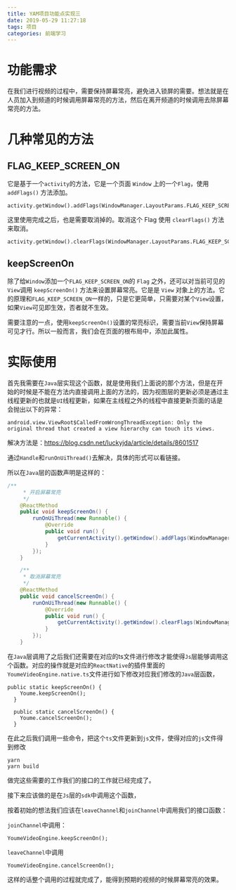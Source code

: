 ```yaml
---
title: YAM项目功能点实现三
date: 2019-05-29 11:27:18
tags: 项目
categories: 前端学习
---
```


# 功能需求

在我们进行视频的过程中，需要保持屏幕常亮，避免进入锁屏的需要。想法就是在人员加入到频道的时候调用屏幕常亮的方法，然后在离开频道的时候调用去除屏幕常亮的方法。

# 几种常见的方法

## FLAG_KEEP_SCREEN_ON

它是基于一个`activity`的方法，它是一个页面 `Window` 上的一个`Flag`，使用 `addFlags()` 方法添加。

```
activity.getWindow().addFlags(WindowManager.LayoutParams.FLAG_KEEP_SCREEN_ON);
```

这里使用完成之后，也是需要取消掉的。取消这个 Flag 使用 `clearFlags()` 方法来取消。

```
activity.getWindow().clearFlags(WindowManager.LayoutParams.FLAG_KEEP_SCREEN_ON);
```

## keepScreenOn

除了给`Window`添加一个`FLAG_KEEP_SCREEN_ON`的 `Flag` 之外，还可以对当前可见的`View`调用 `keepScreenOn()` 方法来设置屏幕常亮。它是是 `View` 对象上的方法。它的原理和`FLAG_KEEP_SCREEN_ON`一样的，只是它更简单，只需要对某个`View`设置，如果`View`可见即生效，否者就不生效。

需要注意的一点，使用`keepScreenOn()`设置的常亮标识，需要当前`View`保持屏幕可见才行。所以一般而言，我们会在页面的根布局中，添加此属性。

# 实际使用

首先我需要在`Java`层实现这个函数，就是使用我们上面说的那个方法，但是在开始的时候是不能在方法内直接调用上面的方法的，因为视图层的更新必须是通过主线程更新的也就是`UI`线程更新，如果在主线程之外的线程中直接更新页面的话是会抛出以下的异常：

```
android.view.ViewRoot$CalledFromWrongThreadException: Only the original thread that created a view hierarchy can touch its views.
```

解决方法是：<https://blog.csdn.net/luckyjda/article/details/8601517>

通过`Handle`和`runOnUiThread()`去解决，具体的形式可以看链接。

所以在`Java`层的函数声明是这样的：

```java
/**
     * 开启屏幕常亮
     */
    @ReactMethod
    public void keepScreenOn() {
        runOnUiThread(new Runnable() {
            @Override
            public void run() {
                getCurrentActivity().getWindow().addFlags(WindowManager.LayoutParams.FLAG_KEEP_SCREEN_ON);
            }
        });
    }

    /**
     * 取消屏幕常亮
     */
    @ReactMethod
    public void cancelScreenOn() {
        runOnUiThread(new Runnable() {
            @Override
            public void run() {
                getCurrentActivity().getWindow().clearFlags(WindowManager.LayoutParams.FLAG_KEEP_SCREEN_ON);
            }
        });
    }
```

在`Java`层调用了之后我们还需要在对应的ts文件进行修改才能使得`Js`层能够调用这个函数。对应的操作就是对应的`ReactNative`的插件里面的`YoumeVideoEngine.native.ts`文件进行如下修改对应我们修改的`Java`层函数，

```
public static keepScreenOn() {
    Youme.keepScreenOn();
  }

  public static cancelScreenOn() {
    Youme.cancelScreenOn();
  }

```

在此之后我们调用一些命令，把这个`ts`文件更新到`js`文件，使得对应的`js`文件得到修改

```
yarn
yarn build
```

做完这些需要的工作我们的接口的工作就已经完成了。

接下来应该做的是在`Js`层的`sdk`中调用这个函数，

按着初始的想法我们应该在`leaveChannel`和`joinChannel`中调用我们的接口函数：

`joinChannel`中调用：

```
YoumeVideoEngine.keepScreenOn();
```

`leaveChannel`中调用

```
YoumeVideoEngine.cancelScreenOn();
```

这样的话整个调用的过程就完成了，能得到预期的视频的时候屏幕常亮的效果。